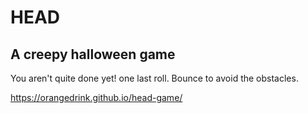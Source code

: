 # HEAD
## A creepy halloween game
You aren't quite done yet! one last roll. Bounce to avoid the obstacles.

https://orangedrink.github.io/head-game/ 